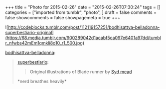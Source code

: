 +++
title = "Photo for 2015-02-26"
date = "2015-02-26T07:30:24"
tags = []
categories = ["imported from tumblr", "photo", ]
draft = false
comments = false
showcomments = false
showpagemeta = true
+++

![http://codeblocks.tumblr.com/post/112119157251/bodhisattva-belladonna-superbestiario-original](https://68.media.tumblr.com/900289042d1acabf5ca097e6401a97dd/tumblr_nfwbs42mEm1qmkli8o10_r1_500.jpg) <br /> <p><a href="http://bodhisattva-belladonna.tumblr.com/post/111976115182/superbestiario-original-illustrations-of-blade" class="tumblr_blog" target="_blank">bodhisattva-belladonna</a>:</p>

<blockquote><p><a href="http://superbestiario.tumblr.com/post/104094211478/original-illustrations-of-blade-runner-by-syd-mead" class="tumblr_blog" target="_blank">superbestiario</a>:</p><blockquote><p>Original illustrations of Blade runner by <a href="http://en.wikipedia.org/wiki/Syd_Mead" target="_blank">Syd mead</a></p></blockquote><p>*nerd breathes heavily*</p></blockquote>